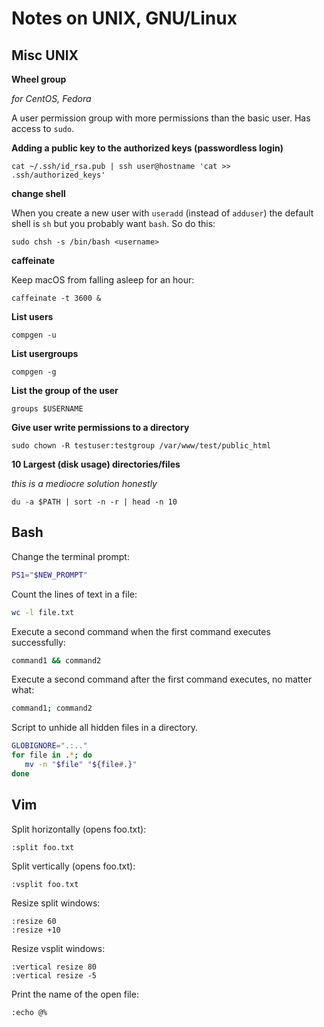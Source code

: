 # Notes on UNIX, GNU/Linux

## Misc UNIX

**Wheel group**

_for CentOS, Fedora_

A user permission group with more permissions than the basic user. Has access to `sudo`. 

**Adding a public key to the authorized keys (passwordless login)**

`cat ~/.ssh/id_rsa.pub | ssh user@hostname 'cat >> .ssh/authorized_keys'`

**change shell**

When you create a new user with `useradd` (instead of `adduser`) the default shell is `sh` but you probably want `bash`. So do this:

`sudo chsh -s /bin/bash <username>`

**caffeinate**

Keep macOS from falling asleep for an hour:

`caffeinate -t 3600 &`

**List users**

`compgen -u`

**List usergroups**

`compgen -g`

**List the group of the user**

`groups $USERNAME`

**Give user write permissions to a directory**

`sudo chown -R testuser:testgroup /var/www/test/public_html`

**10 Largest (disk usage) directories/files**

_this is a mediocre solution honestly_

`du -a $PATH | sort -n -r | head -n 10`

## Bash

Change the terminal prompt:

~~~bash
PS1="$NEW_PROMPT"
~~~

Count the lines of text in a file:

~~~bash
wc -l file.txt
~~~

Execute a second command when the first command executes successfully:

~~~bash
command1 && command2
~~~

Execute a second command after the first command executes, no matter what:

~~~bash
command1; command2
~~~

Script to unhide all hidden files in a directory. 

~~~bash
GLOBIGNORE=".:.."
for file in .*; do
   mv -n "$file" "${file#.}"
done
~~~

## Vim

Split horizontally (opens foo.txt):

~~~
:split foo.txt
~~~

Split vertically (opens foo.txt):

~~~
:vsplit foo.txt
~~~

Resize split windows:

~~~
:resize 60
:resize +10
~~~

Resize vsplit windows:

~~~
:vertical resize 80
:vertical resize -5
~~~

Print the name of the open file:

~~~
:echo @%
~~~		